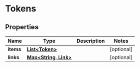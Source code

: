 

# Tokens


## Properties

Name | Type | Description | Notes
------------ | ------------- | ------------- | -------------
**items** | [**List&lt;Token&gt;**](Token.md) |  |  [optional]
**links** | [**Map&lt;String, Link&gt;**](Link.md) |  |  [optional]



